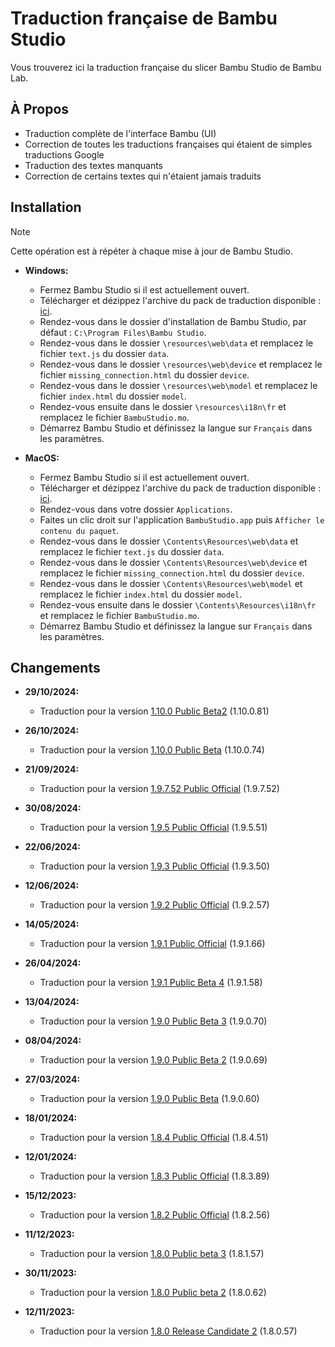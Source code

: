 # Traduction française de Bambu Studio
Vous trouverez ici la traduction française du slicer Bambu Studio de Bambu Lab.

## À Propos

- Traduction complète de l'interface Bambu (UI)
- Correction de toutes les traductions françaises qui étaient de simples traductions Google
- Traduction des textes manquants
- Correction de certains textes qui n'étaient jamais traduits

## Installation

> [!NOTE]
> Cette opération est à répéter à chaque mise à jour de Bambu Studio.

- **Windows:**
  - Fermez Bambu Studio si il est actuellement ouvert.
  - Télécharger et dézippez l'archive du pack de traduction disponible : [ici](https://github.com/Guilouz/Traduction-FR-BambuStudio/archive/refs/heads/main.zip).
  - Rendez-vous dans le dossier d'installation de Bambu Studio, par défaut : `C:\Program Files\Bambu Studio`.
  - Rendez-vous dans le dossier `\resources\web\data` et remplacez le fichier `text.js` du dossier `data`.
  - Rendez-vous dans le dossier `\resources\web\device` et remplacez le fichier `missing_connection.html` du dossier `device`.
  - Rendez-vous dans le dossier `\resources\web\model` et remplacez le fichier `index.html` du dossier `model`.
  - Rendez-vous ensuite dans le dossier `\resources\i18n\fr` et remplacez le fichier `BambuStudio.mo`.
  - Démarrez Bambu Studio et définissez la langue sur `Français` dans les paramètres.

- **MacOS:**
  - Fermez Bambu Studio si il est actuellement ouvert.
  - Télécharger et dézippez l'archive du pack de traduction disponible : [ici](https://github.com/Guilouz/Traduction-FR-BambuStudio/archive/refs/heads/main.zip).
  - Rendez-vous dans votre dossier `Applications`.
  - Faites un clic droit sur l'application `BambuStudio.app` puis `Afficher le contenu du paquet`.
  - Rendez-vous dans le dossier `\Contents\Resources\web\data` et remplacez le fichier `text.js` du dossier `data`.
  - Rendez-vous dans le dossier `\Contents\Resources\web\device` et remplacez le fichier `missing_connection.html` du dossier `device`.
  - Rendez-vous dans le dossier `\Contents\Resources\web\model` et remplacez le fichier `index.html` du dossier `model`.
  - Rendez-vous ensuite dans le dossier `\Contents\Resources\i18n\fr` et remplacez le fichier `BambuStudio.mo`.
  - Démarrez Bambu Studio et définissez la langue sur `Français` dans les paramètres.

## Changements

- **29/10/2024:**
  - Traduction pour la version [1.10.0 Public Beta2](https://github.com/bambulab/BambuStudio/releases/tag/v01.10.00.81) (1.10.0.81)

- **26/10/2024:**
  - Traduction pour la version [1.10.0 Public Beta](https://github.com/bambulab/BambuStudio/releases/tag/v01.10.00.74) (1.10.0.74)

- **21/09/2024:**
  - Traduction pour la version [1.9.7.52 Public Official](https://github.com/bambulab/BambuStudio/releases/tag/v01.09.07.52) (1.9.7.52)

- **30/08/2024:**
  - Traduction pour la version [1.9.5 Public Official](https://github.com/bambulab/BambuStudio/releases/tag/v01.09.05.51) (1.9.5.51)

- **22/06/2024:**
  - Traduction pour la version [1.9.3 Public Official](https://github.com/bambulab/BambuStudio/releases/tag/v01.09.03.50) (1.9.3.50)

- **12/06/2024:**
  - Traduction pour la version [1.9.2 Public Official](https://github.com/bambulab/BambuStudio/releases/tag/v01.09.02.57) (1.9.2.57)

- **14/05/2024:**
  - Traduction pour la version [1.9.1 Public Official](https://github.com/bambulab/BambuStudio/releases/tag/v01.09.01.66) (1.9.1.66)

- **26/04/2024:**
  - Traduction pour la version [1.9.1 Public Beta 4](https://github.com/bambulab/BambuStudio/releases/tag/v01.09.01.58) (1.9.1.58)

- **13/04/2024:**
  - Traduction pour la version [1.9.0 Public Beta 3](https://github.com/bambulab/BambuStudio/releases/tag/v01.09.00.70) (1.9.0.70)

- **08/04/2024:**
  - Traduction pour la version [1.9.0 Public Beta 2](https://github.com/bambulab/BambuStudio/releases/tag/v01.09.00.69) (1.9.0.69)

- **27/03/2024:**
  - Traduction pour la version [1.9.0 Public Beta](https://github.com/bambulab/BambuStudio/releases/tag/v01.09.00.60) (1.9.0.60)

- **18/01/2024:**
  - Traduction pour la version [1.8.4 Public Official](https://github.com/bambulab/BambuStudio/releases/tag/v01.08.04.51) (1.8.4.51)

- **12/01/2024:**
  - Traduction pour la version [1.8.3 Public Official](https://github.com/bambulab/BambuStudio/releases/tag/v01.08.03.89) (1.8.3.89)

- **15/12/2023:**
  - Traduction pour la version [1.8.2 Public Official](https://github.com/bambulab/BambuStudio/releases/tag/v01.08.02.56) (1.8.2.56)

- **11/12/2023:**
  - Traduction pour la version [1.8.0 Public beta 3](https://github.com/bambulab/BambuStudio/releases/tag/v01.08.01.57) (1.8.1.57)

- **30/11/2023:**
  - Traduction pour la version [1.8.0 Public beta 2](https://github.com/bambulab/BambuStudio/releases/tag/v01.08.00.62) (1.8.0.62)

- **12/11/2023:**
  - Traduction pour la version [1.8.0 Release Candidate 2](https://github.com/bambulab/BambuStudio/releases/tag/v01.08.00.57) (1.8.0.57)
